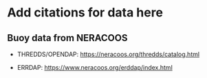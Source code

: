 # Add citations for data here

## Buoy data from NERACOOS

 + THREDDS/OPENDAP: https://neracoos.org/thredds/catalog.html

 + ERRDAP: https://www.neracoos.org/erddap/index.html